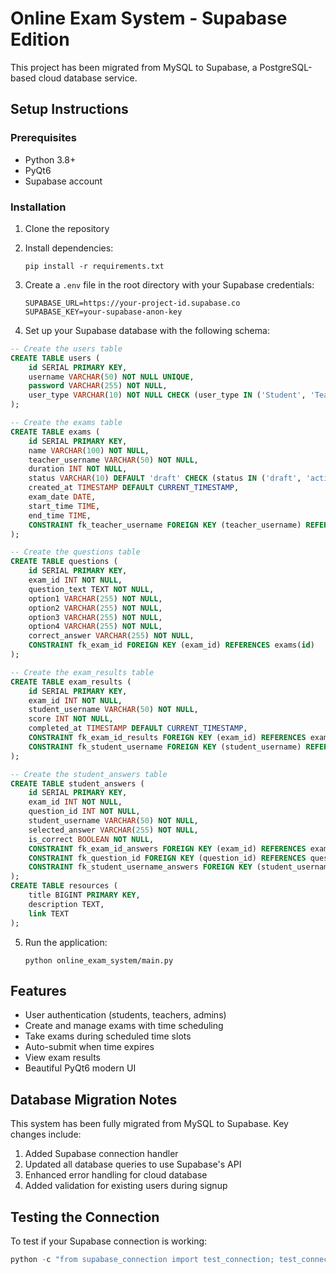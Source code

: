 # Online Exam System - Supabase Edition

This project has been migrated from MySQL to Supabase, a PostgreSQL-based cloud database service.

## Setup Instructions

### Prerequisites
- Python 3.8+
- PyQt6
- Supabase account

### Installation

1. Clone the repository
2. Install dependencies:
   ```
   pip install -r requirements.txt
   ```

3. Create a `.env` file in the root directory with your Supabase credentials:
   ```
   SUPABASE_URL=https://your-project-id.supabase.co
   SUPABASE_KEY=your-supabase-anon-key
   ```

4. Set up your Supabase database with the following schema:

```sql
-- Create the users table
CREATE TABLE users (
    id SERIAL PRIMARY KEY,
    username VARCHAR(50) NOT NULL UNIQUE,
    password VARCHAR(255) NOT NULL,
    user_type VARCHAR(10) NOT NULL CHECK (user_type IN ('Student', 'Teacher', 'Admin'))
);

-- Create the exams table
CREATE TABLE exams (
    id SERIAL PRIMARY KEY,
    name VARCHAR(100) NOT NULL,
    teacher_username VARCHAR(50) NOT NULL,
    duration INT NOT NULL,
    status VARCHAR(10) DEFAULT 'draft' CHECK (status IN ('draft', 'active', 'completed')),
    created_at TIMESTAMP DEFAULT CURRENT_TIMESTAMP,
    exam_date DATE,
    start_time TIME,
    end_time TIME,
    CONSTRAINT fk_teacher_username FOREIGN KEY (teacher_username) REFERENCES users(username)
);

-- Create the questions table
CREATE TABLE questions (
    id SERIAL PRIMARY KEY,
    exam_id INT NOT NULL,
    question_text TEXT NOT NULL,
    option1 VARCHAR(255) NOT NULL,
    option2 VARCHAR(255) NOT NULL,
    option3 VARCHAR(255) NOT NULL,
    option4 VARCHAR(255) NOT NULL,
    correct_answer VARCHAR(255) NOT NULL,
    CONSTRAINT fk_exam_id FOREIGN KEY (exam_id) REFERENCES exams(id)
);

-- Create the exam_results table
CREATE TABLE exam_results (
    id SERIAL PRIMARY KEY,
    exam_id INT NOT NULL,
    student_username VARCHAR(50) NOT NULL,
    score INT NOT NULL,
    completed_at TIMESTAMP DEFAULT CURRENT_TIMESTAMP,
    CONSTRAINT fk_exam_id_results FOREIGN KEY (exam_id) REFERENCES exams(id),
    CONSTRAINT fk_student_username FOREIGN KEY (student_username) REFERENCES users(username)
);

-- Create the student_answers table
CREATE TABLE student_answers (
    id SERIAL PRIMARY KEY,
    exam_id INT NOT NULL,
    question_id INT NOT NULL,
    student_username VARCHAR(50) NOT NULL,
    selected_answer VARCHAR(255) NOT NULL,
    is_correct BOOLEAN NOT NULL,
    CONSTRAINT fk_exam_id_answers FOREIGN KEY (exam_id) REFERENCES exams(id),
    CONSTRAINT fk_question_id FOREIGN KEY (question_id) REFERENCES questions(id),
    CONSTRAINT fk_student_username_answers FOREIGN KEY (student_username) REFERENCES users(username)
);
CREATE TABLE resources (
    title BIGINT PRIMARY KEY,
    description TEXT,
    link TEXT
);
```

5. Run the application:
   ```
   python online_exam_system/main.py
   ```

## Features

- User authentication (students, teachers, admins)
- Create and manage exams with time scheduling
- Take exams during scheduled time slots
- Auto-submit when time expires
- View exam results
- Beautiful PyQt6 modern UI

## Database Migration Notes

This system has been fully migrated from MySQL to Supabase. Key changes include:

1. Added Supabase connection handler
2. Updated all database queries to use Supabase's API
3. Enhanced error handling for cloud database
4. Added validation for existing users during signup

## Testing the Connection

To test if your Supabase connection is working:

```python
python -c "from supabase_connection import test_connection; test_connection()"
``` 